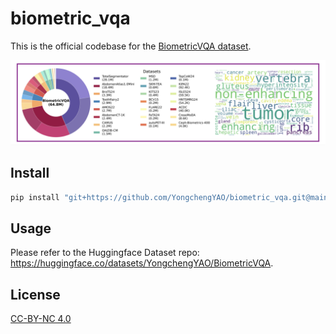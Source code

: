 # biometric_vqa

This is the official codebase for the [BiometricVQA dataset](https://huggingface.co/datasets/YongchengYAO/BiometricVQA).

![dataset-info](README.assets/dataset-info.png)

## Install

```bash
pip install "git+https://github.com/YongchengYAO/biometric_vqa.git@main#egg=biometric_vqa&subdirectory=src"
```

## Usage

Please refer to the Huggingface Dataset repo: https://huggingface.co/datasets/YongchengYAO/BiometricVQA.

## License

[CC-BY-NC 4.0](https://creativecommons.org/licenses/by-nc/4.0/)

